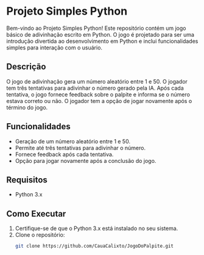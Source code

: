 # Projeto Simples Python

Bem-vindo ao Projeto Simples Python! Este repositório contém um jogo básico de adivinhação escrito em Python. O jogo é projetado para ser uma introdução divertida ao desenvolvimento em Python e inclui funcionalidades simples para interação com o usuário.

## Descrição

O jogo de adivinhação gera um número aleatório entre 1 e 50. O jogador tem três tentativas para adivinhar o número gerado pela IA. Após cada tentativa, o jogo fornece feedback sobre o palpite e informa se o número estava correto ou não. O jogador tem a opção de jogar novamente após o término do jogo.

## Funcionalidades

- Geração de um número aleatório entre 1 e 50.
- Permite até três tentativas para adivinhar o número.
- Fornece feedback após cada tentativa.
- Opção para jogar novamente após a conclusão do jogo.

## Requisitos

- Python 3.x

## Como Executar

1. Certifique-se de que o Python 3.x está instalado no seu sistema.
2. Clone o repositório:
   ```bash
   git clone https://github.com/CauaCalixto/JogoDoPalpite.git
